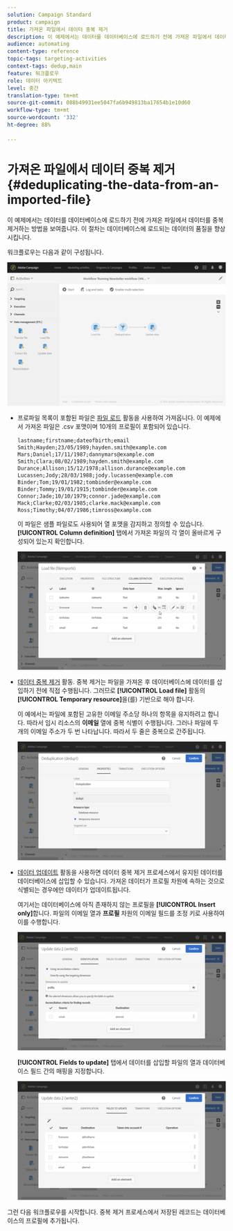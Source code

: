 ```yaml
---
solution: Campaign Standard
product: campaign
title: 가져온 파일에서 데이터 중복 제거
description: 이 예제에서는 데이터를 데이터베이스에 로드하기 전에 가져온 파일에서 데이터를 중복 제거하는 방법을 보여줍니다.
audience: automating
content-type: reference
topic-tags: targeting-activities
context-tags: dedup,main
feature: 워크플로우
role: 데이터 아키텍트
level: 중간
translation-type: tm+mt
source-git-commit: 088b49931ee5047fa6b949813ba17654b1e10d60
workflow-type: tm+mt
source-wordcount: '332'
ht-degree: 88%

---
```



# 가져온 파일에서 데이터 중복 제거 {#deduplicating-the-data-from-an-imported-file}

이 예제에서는 데이터를 데이터베이스에 로드하기 전에 가져온 파일에서 데이터를 중복 제거하는 방법을 보여줍니다. 이 절차는 데이터베이스에 로드되는 데이터의 품질을 향상시킵니다.

워크플로우는 다음과 같이 구성됩니다.

![](assets/deduplication_example2_workflow.png)

* 프로파일 목록이 포함된 파일은 [파일 로드](../../automating/using/load-file.md) 활동을 사용하여 가져옵니다. 이 예제에서 가져온 파일은 .csv 포맷이며 10개의 프로필이 포함되어 있습니다.

   ```
   lastname;firstname;dateofbirth;email
   Smith;Hayden;23/05/1989;hayden.smith@example.com
   Mars;Daniel;17/11/1987;dannymars@example.com
   Smith;Clara;08/02/1989;hayden.smith@example.com
   Durance;Allison;15/12/1978;allison.durance@example.com
   Lucassen;Jody;28/03/1988;jody.lucassen@example.com
   Binder;Tom;19/01/1982;tombinder@example.com
   Binder;Tommy;19/01/1915;tombinder@example.com
   Connor;Jade;10/10/1979;connor.jade@example.com
   Mack;Clarke;02/03/1985;clarke.mack@example.com
   Ross;Timothy;04/07/1986;timross@example.com
   ```

   이 파일은 샘플 파일로도 사용되어 열 포맷을 감지하고 정의할 수 있습니다. **[!UICONTROL Column definition]** 탭에서 가져온 파일의 각 열이 올바르게 구성되어 있는지 확인합니다.

   ![](assets/deduplication_example2_fileloading.png)

* [데이터 중복 제거](../../automating/using/deduplication.md) 활동. 중복 제거는 파일을 가져온 후 데이터베이스에 데이터를 삽입하기 전에 직접 수행됩니다. 그러므로 **[!UICONTROL Load file]** 활동의 **[!UICONTROL Temporary resource]**&#x200B;을(를) 기반으로 해야 합니다.

   이 예에서는 파일에 포함된 고유한 이메일 주소당 하나의 항목을 유지하려고 합니다. 따라서 임시 리소스의 **이메일** 열에 중복 식별이 수행됩니다. 그러나 파일에 두 개의 이메일 주소가 두 번 나타납니다. 따라서 두 줄은 중복으로 간주됩니다.

   ![](assets/deduplication_example2_dedup.png)

* [데이터 업데이트](../../automating/using/update-data.md) 활동을 사용하면 데이터 중복 제거 프로세스에서 유지된 데이터를 데이터베이스에 삽입할 수 있습니다. 가져온 데이터가 프로필 차원에 속하는 것으로 식별되는 경우에만 데이터가 업데이트됩니다.

   여기서는 데이터베이스에 아직 존재하지 않는 프로필을 **[!UICONTROL Insert only]**&#x200B;합니다. 파일의 이메일 열과 **프로필** 차원의 이메일 필드를 조정 키로 사용하여 이를 수행합니다.

   ![](assets/deduplication_example2_writer1.png)

   **[!UICONTROL Fields to update]** 탭에서 데이터를 삽입할 파일의 열과 데이터베이스 필드 간의 매핑을 지정합니다.

   ![](assets/deduplication_example2_writer2.png)

그런 다음 워크플로우를 시작합니다. 중복 제거 프로세스에서 저장된 레코드는 데이터베이스의 프로필에 추가됩니다.
